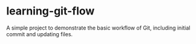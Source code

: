 # learning-git-flow
A simple project to demonstrate the basic workflow of Git, including initial commit and updating files.
